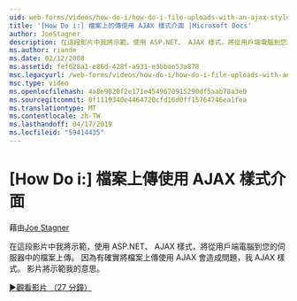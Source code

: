 ```yaml
---
uid: web-forms/videos/how-do-i/how-do-i-file-uploads-with-an-ajax-style-interface
title: '[How Do i:] 檔案上的傳使用 AJAX 樣式介面 |Microsoft Docs'
author: JoeStagner
description: 在這段影片中我將示範，使用 ASP.NET、 AJAX 樣式，將從用戶端電腦到您的伺服器中的檔案上傳。 我說 AJAX 樣式，因為沒有...
ms.author: riande
ms.date: 02/12/2008
ms.assetid: fef628a1-e86d-428f-a931-e3bbae53a878
msc.legacyurl: /web-forms/videos/how-do-i/how-do-i-file-uploads-with-an-ajax-style-interface
msc.type: video
ms.openlocfilehash: 4a8e9020f2e171e4549670915290df5aab78a3e0
ms.sourcegitcommit: 0f1119340e4464720cfd16d0ff15764746ea1fea
ms.translationtype: MT
ms.contentlocale: zh-TW
ms.lasthandoff: 04/17/2019
ms.locfileid: "59414435"
---
```

# <a name="how-do-i--file-uploads-with-an-ajax-style-interface"></a>[How Do i:] 檔案上傳使用 AJAX 樣式介面

藉由[Joe Stagner](https://github.com/JoeStagner)

在這段影片中我將示範，使用 ASP.NET、 AJAX 樣式，將從用戶端電腦到您的伺服器中的檔案上傳。 因為有確實將檔案上傳使用 AJAX 會造成問題，我 AJAX 樣式。 影片將示範我的意思。

[&#9654;觀看影片 （27 分鐘）](https://channel9.msdn.com/Blogs/ASP-NET-Site-Videos/how-do-i-file-uploads-with-an-ajax-style-interface)
